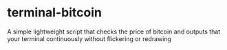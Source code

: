 # terminal-bitcoin
A simple lightweight script that checks the price of bitcoin and outputs that your terminal continuously without flickering or redrawing

